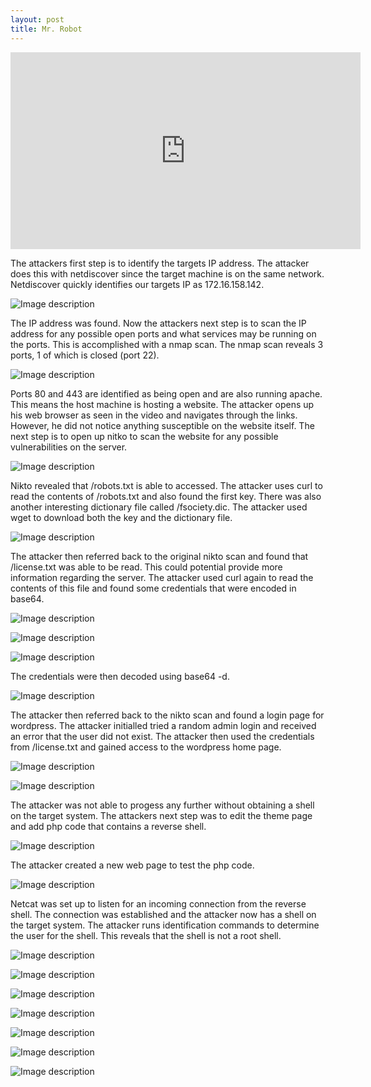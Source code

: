 ```yaml
---
layout: post
title: Mr. Robot
---
```

<iframe width="560" height="315" src="https://www.youtube.com/embed/RcyGLtwFV6Y" frameborder="0" allowfullscreen></iframe>

The attackers first step is to identify the targets IP address. The attacker does this with netdiscover since the target machine is on the same network. Netdiscover quickly identifies our targets IP as 172.16.158.142. 

![Image description](/images/mrrobotdiscover.png)

The IP address was found. Now the attackers next step is to scan the IP address for any possible open ports and what services may be running on the ports. This is accomplished with a nmap scan. The nmap scan reveals 3 ports, 1 of which is closed (port 22). 

![Image description](/images/mrrobotnmap.png)

Ports 80 and 443 are identified as being open and are also running apache. This means the host machine is hosting a website. The attacker opens up his web browser as seen in the video and navigates through the links. However, he did not notice anything susceptible on the website itself. The next step is to open up nitko to scan the website for any possible vulnerabilities on the server.

![Image description](/images/mrrobotnikto.png)

Nikto revealed that /robots.txt is able to accessed. The attacker uses curl to read the contents of /robots.txt and also found the first key. There was also another interesting dictionary file called /fsociety.dic. The attacker used wget to download both the key and the dictionary file. 

![Image description](/images/mrrobot1stkey.png)

The attacker then referred back to the original nikto scan and found that /license.txt was able to be read. This could potential provide more information regarding the server. The attacker used curl again to read the contents of this file and found some credentials that were encoded in base64. 

![Image description](/images/mrrobotlicense1.png)

![Image description](/images/mrrobotlicense2.png)

![Image description](/images/mrrobotlicense3.png)

The credentials were then decoded using base64 -d. 

![Image description](/images/mrrobotbase64.png)

The attacker then referred back to the nikto scan and found a login page for wordpress. The attacker initialled tried a random admin login and received an error that the user did not exist. The attacker then used the credentials from /license.txt and gained access to the wordpress home page. 

![Image description](/images/mrrobotwplogin.png)

![Image description](/images/mrrobotwphome.png)

The attacker was not able to progess any further without obtaining a shell on the target system. The attackers next step was to edit the theme page and add php code that contains a reverse shell.

![Image description](/images/mrrobotphp.png)

The attacker created a new web page to test the php code. 

![Image description](/images/mrrobottestpage.png)

Netcat was set up to listen for an incoming connection from the reverse shell. The connection was established and the attacker now has a shell on the target system. The attacker runs identification commands to determine the user for the shell. This reveals that the shell is not a root shell. 

![Image description](/images/mrrobotnetcat1.png)



![Image description](/images/mrrobot2ndkey.png)

![Image description](/images/mrrobotpython.png)

![Image description](/images/mrrobotsurobot.png)

![Image description](/images/mrrobotroot.png)

![Image description](/images/mrrobotfind3rdkey.png)

![Image description](/images/mrrobot3rdkey.png)


